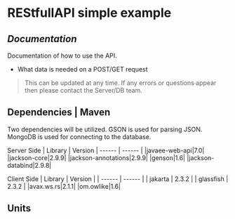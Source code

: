 # REStfullAPI simple example
## _Documentation_


Documentation of how to use the API. 

- What data is needed on a POST/GET request

> This can be updated at any time. If any errors or questions appear then please contact the Server/DB team.

## Dependencies | Maven

Two dependencies will be utilized. GSON is used for parsing JSON. MongoDB is used for connecting to the database.

Server Side
| Library | Version
| ------ | ------ | 
|javaee-web-api|7.0|
|jackson-core|2.9.9|
|jackson-annotations|2.9.9|
|genson|1.6|
|jackson-databind|2.9.8|


Client Side 
| Library | Version |
| ------ | ------ | 
| jakarta | 2.3.2 | 
| glassfish | 2.3.2 | 
|avax.ws.rs|2.1.1| 
|om.owlike|1.6|
## Units
